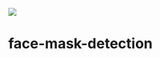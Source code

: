 ![](https://github.com/Akhil-Tony/face-mask-detection/blob/master/20220814_011941.gif)
# face-mask-detection
